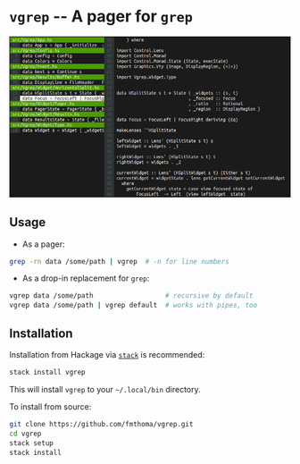 `vgrep` -- A pager for `grep`
=============================

![Screenshot](./vgrep.png)

## Usage

* As a pager:
```bash
grep -rn data /some/path | vgrep  # -n for line numbers
```

* As a drop-in replacement for `grep`:
```bash
vgrep data /some/path                  # recursive by default
vgrep data /some/path | vgrep default  # works with pipes, too
```

## Installation
Installation from Hackage via [`stack`][1] is recommended:
```bash
stack install vgrep
```
This will install `vgrep` to your `~/.local/bin` directory.

To install from source:
```bash
git clone https://github.com/fmthoma/vgrep.git
cd vgrep
stack setup
stack install
```

[1]: https://github.com/commercialhaskell/stack/blob/master/doc/install_and_upgrade.md
